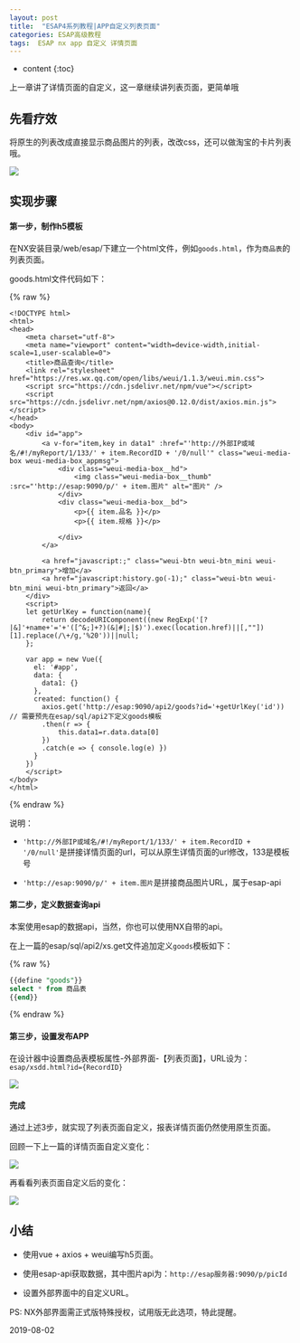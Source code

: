 ```yaml
---
layout: post
title:  "ESAP4系列教程|APP自定义列表页面"
categories: ESAP高级教程
tags:  ESAP nx app 自定义 详情页面
---
```


* content
{:toc}

上一章讲了详情页面的自定义，这一章继续讲列表页面，更简单哦

## 先看疗效

将原生的列表改成直接显示商品图片的列表，改改css，还可以做淘宝的卡片列表哦。

![](/img/esap4a9-1.gif)

## 实现步骤

#### 第一步，制作h5模板
在NX安装目录/web/esap/下建立一个html文件，例如`goods.html`，作为`商品表`的列表页面。

goods.html文件代码如下：

{% raw %} 

```
<!DOCTYPE html>
<html>
<head>
    <meta charset="utf-8">
	<meta name="viewport" content="width=device-width,initial-scale=1,user-scalable=0">
    <title>商品查询</title>
	<link rel="stylesheet" href="https://res.wx.qq.com/open/libs/weui/1.1.3/weui.min.css">
	<script src="https://cdn.jsdelivr.net/npm/vue"></script>
	<script src="https://cdn.jsdelivr.net/npm/axios@0.12.0/dist/axios.min.js"></script>
</head>
<body>
	<div id="app">
        <a v-for="item,key in data1" :href="'http://外部IP或域名/#!/myReport/1/133/' + item.RecordID + '/0/null'" class="weui-media-box weui-media-box_appmsg">
			<div class="weui-media-box__hd">
				<img class="weui-media-box__thumb" :src="'http://esap:9090/p/' + item.图片" alt="图片" />
			</div>
			<div class="weui-media-box__bd">
				<p>{{ item.品名 }}</p>
				<p>{{ item.规格 }}</p>

			</div>
		</a>
		
		<a href="javascript:;" class="weui-btn weui-btn_mini weui-btn_primary">增加</a>	   
	    <a href="javascript:history.go(-1);" class="weui-btn weui-btn_mini weui-btn_primary">返回</a>	    
	</div>
	<script>
	let getUrlKey = function(name){
        return decodeURIComponent((new RegExp('[?|&]'+name+'='+'([^&;]+?)(&|#|;|$)').exec(location.href)||[,""])[1].replace(/\+/g,'%20'))||null;
    };
	
	var app = new Vue({
	  el: '#app',
	  data: {
	    data1: {}
	  },
	  created: function() {
		axios.get('http://esap:9090/api2/goods?id='+getUrlKey('id')) // 需要预先在esap/sql/api2下定义goods模板
		.then(r => { 
			this.data1=r.data.data[0]			
		})
		.catch(e => { console.log(e) })
	  }
	})
	</script>
</body>
</html>
```

{% endraw %} 

说明：

* `'http://外部IP或域名/#!/myReport/1/133/' + item.RecordID + '/0/null'`是拼接详情页面的url，可以从原生详情页面的url修改，133是模板号

* `'http://esap:9090/p/' + item.图片`是拼接商品图片URL，属于esap-api

#### 第二步，定义数据查询api

本案使用esap的数据api，当然，你也可以使用NX自带的api。

在上一篇的esap/sql/api2/xs.get文件追加定义`goods`模板如下：

{% raw %}

```sql
{{define "goods"}}
select * from 商品表
{{end}}
```

{% endraw %}

#### 第三步，设置发布APP

在设计器中设置商品表模板属性-外部界面-【列表页面】，URL设为：`esap/xsdd.html?id={RecordID}`

![](/img/esap4a9-2.png)

#### 完成

通过上述3步，就实现了列表页面自定义，报表详情页面仍然使用原生页面。

回顾一下上一篇的详情页面自定义变化：

![](/img/esap4a9-3.png)

再看看列表页面自定义后的变化：

![](/img/esap4a9-4.png)

## 小结

* 使用vue + axios + weui编写h5页面。

* 使用esap-api获取数据，其中图片api为：`http://esap服务器:9090/p/picId`

* 设置外部界面中的自定义URL。

PS: NX外部界面需正式版特殊授权，试用版无此选项，特此提醒。

2019-08-02